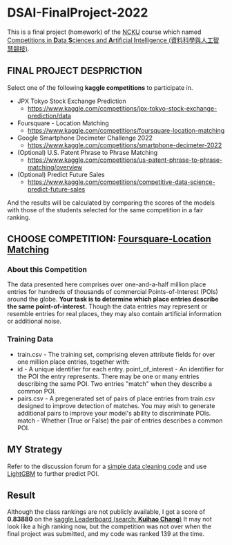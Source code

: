 # DSAI-FinalProject-2022
This is a final project (homework) of the [NCKU](https://www.ncku.edu.tw/index.php?Lang=en) course which named [Competitions in **D**ata **S**ciences and **A**rtificial **I**ntelligence (資料科學與人工智慧競技)](http://class-qry.acad.ncku.edu.tw/syllabus/online_display.php?syear=0110&sem=2&co_no=P75J000&class_code=).
## FINAL PROJECT DESPRICTION
Select one of the following **kaggle competitions** to participate in. 
* JPX Tokyo Stock Exchange Prediction
  * https://www.kaggle.com/competitions/jpx-tokyo-stock-exchange-prediction/data
* Foursquare - Location Matching
  * https://www.kaggle.com/competitions/foursquare-location-matching
* Google Smartphone Decimeter Challenge 2022
  * https://www.kaggle.com/competitions/smartphone-decimeter-2022
* (Optional) U.S. Patent Phrase to Phrase Matching
  * https://www.kaggle.com/competitions/us-patent-phrase-to-phrase-matching/overview
* (Optional) Predict Future Sales
  * https://www.kaggle.com/competitions/competitive-data-science-predict-future-sales

And the results will be calculated by comparing the scores of the models with those of the students selected for the same competition in a fair ranking.
## CHOOSE COMPETITION: [Foursquare-Location Matching](https://www.kaggle.com/competitions/foursquare-location-matching)
### About this Competition
The data presented here comprises over one-and-a-half million place entries for hundreds of thousands of commercial Points-of-Interest (POIs) around the globe. 
**Your task is to determine which place entries describe the same point-of-interest.**
Though the data entries may represent or resemble entries for real places, they may also contain artificial information or additional noise.
### Training Data
* train.csv - The training set, comprising eleven attribute fields for over one million place entries, together with:
* id - A unique identifier for each entry.
point_of_interest - An identifier for the POI the entry represents. There may be one or many entries describing the same POI. Two entries "match" when they describe a common POI.
* pairs.csv - A pregenerated set of pairs of place entries from train.csv designed to improve detection of matches. You may wish to generate additional pairs to improve your model's ability to discriminate POIs.
match - Whether (True or False) the pair of entries describes a common POI.
## MY Strategy
Refer to the discussion forum for a [simple data cleaning code](https://www.kaggle.com/code/guoyonfan/simple-recall-method) and use [LightGBM](https://github.com/microsoft/LightGBM/tree/master/python-package) to further predict POI.
## Result
Although the class rankings are not publicly available, I got a score of **0.83880** on the [kaggle Leaderboard (search: **Kuihao Chang**)](https://www.kaggle.com/competitions/foursquare-location-matching/leaderboard)
It may not look like a high ranking now, but the competition was not over when the final project was submitted, and my code was ranked 139 at the time.
